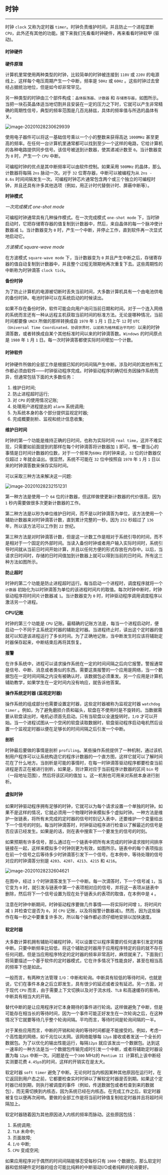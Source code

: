## 时钟

-------

时钟 `clock` 又称为定时器 `timer`。时钟负责维护时间，并且防止一个进程垄断 `CPU`，此外还有其他的功能。接下来我们先看看时钟硬件，再来看看时钟软甲 (驱动)。

#### 时钟硬件

**硬件原理**

计算机里常使用两种类型的时钟，比较简单的时钟被连接到 `110V` 或 `220V` 的电源线上，这样每个电压周期产生一个中断，频率是 `50Hz` 或 `60Hz` 。这些时钟过去曾经占据统治地位，但是如今却非常罕见。

另一种类型的时钟由三个部件构成：`晶体振荡器`、`计数器` 和 `存储寄存器`，如图所示。当把一块石英晶体适当地切割并且安装在一定的压力之下时，它就可以产生非常精确的周期性信号，典型的频率范围是几百兆赫兹，具体的频率值与所选的晶体有关。

![image-20201028230629939](assets/image-20201028230629939.png)

使用电子器件可以将这一基础信号乘以一个小的整数来获得高达 `1000MHz` 甚至更高的频率。在任何一台计算机里通常都可以找到至少一个这样的电路，它给计算机的各种电路提供同步信号。该信号被送到计数器，使其递减计数至 `0`。当计数器变为 `0` 时，产生一个 `CPU` 中断。

可编程时钟的优点是其中断频率可以由软件控制。如果采用 `500MHz` 的晶体，那么计数器将每隔 `2ns` 脉动一次。对于 `32` 位寄存器，中断可以被编程为从 `2ns - 8.6s` 时间间隔发生一次。可编程时钟芯片通常包含两个或三个独立的可编程时钟，并且还具有许多其他选项（例如，用正计时代替倒计时、屏蔽中断等）。

**时钟模式**

*一次完成模式 one-shot mode*

可编程时钟通常具有几种操作模式。在一次完成模式 `one-shot mode` 下，当时钟启动时，它把存储寄存器的值复制到计数器中，然后，来自晶体的每一个脉冲使计数器减 `1`。当计数器变为 `0` 时，产生一个中断，并停止工作，直到软件再一次显式地启动它。

*方波模式 square-wave mode*

在方波模式 `square-wave mode` 下，当计数器变为 `0` 并且产生中断之后，存储寄存器的值自动复制到计数器中，并且整个过程无限期地再次重复下去。这些周期性的中断称为时钟滴答 `clock tick`。

**备份时钟**

为了防止计算机的电源被切断时丢失当前时间，大多数计算机具有一个由电池供电的备份时钟。电池时钟可以在系统启动的时候读出。

如果不存在备份时钟，软件可能会向用户询问当前日期和时间。对于一个连入网络的系统而言还有一种从远程主机获取当前时间的标准方法。无论是哪种情况，当前时间都要像 `UNIX` 所做的那样转换成自 `1970` 年 `1` 月 `1` 日上午 `12` 时 `UTC（Universal Time Coordinated，协调世界时，以前称为格林威治平均时）`以来的时钟滴答数，或者转换成自某个其他标准时间以来的时钟滴答数。`Windows` 的时间原点是 `1980` 年 `1` 月 `1` 日。每一次时钟滴答都使实际时间增加一个计数。

#### 时钟软件

时钟硬件所做的全部工作是根据已知的时间间隔产生中断。涉及时间的其他所有工作都必须由软件——时钟驱动程序完成。时钟驱动程序的确切任务因操作系统而异，但通常包括下面的大多数任务：

1. 维护日时间;
2. 防止进程超时运行;
3. 对 `CPU` 的使用情况记账;
4. 处理用户进程提出的 `alarm` 系统调用;
5. 为系统本身的各个部分提供监视定时器;
6. 完成概要剖析、监视和统计信息收集;

**维护日时间**

时钟的第一个功能是维持正确的日时间，也称为实际时间 `real time`，这并不难实现，只需要如前面提到的那样在每个时钟滴答将计数器加 `1` 即可。惟一要当心的事情是日时间计数器的位数，对于一个频率为`60Hz` 的时钟来说，`32` 位的计数器仅仅超过 `2` 年就会溢出。很显然，系统不可能在 `32` 位中按照自 `1970` 年 `1` 月 `1` 日以来的时钟滴答数来保存实际时间。

可以采取三种方法来解决这一问题:

![image-20201028232151231](assets/image-20201028232151231.png)

第一种方法是使用一个 `64` 位的计数器，但这样做使更新计数器的代价很高，因为 `1` 秒内需要做很多次更新计数器的工作。

第二种方法是以秒为单位维护日时间，而不是以时钟滴答为单位，该方法使用一个辅助计数器来对时钟滴答计数，直到累计完整的一秒。因为 `232` 秒超过了 `136` 年，所以该方法可以工作到 `22` 世纪。

第三种方法是对时钟滴答计数，但是这一计数工作是相对于系统引导的时间，而不是相对于一个固定的外部时间。当读入备份时钟或者用户输入实际时间时，系统引导时间就从当前日时间开始计算，并且以任何方便的形式存放在内存中。以后，当请求日时间时，存储的日时间值加到计数器上就可以得到当前的日时间。所有这三种方法如图所示。

**防止超时**

时钟的第二个功能是防止进程超时运行。每当启动一个进程时，调度程序就将一个 `计数器` 初始化为以时钟滴答为单位的该进程时间片的取值。每次时钟中断时，时钟驱动程序将时间片计数器减 `1`。当计数器变为 `0` 时，时钟驱动程序调用调度程序以激活另一个进程。

**CPU记账**

时钟的第三个功能是 `CPU` 记账。最精确的记账方法是，每当一个进程启动时，便启动一个不同于主系统定时器的辅助定时器。当进程终止时，读出这个定时器的值就可以知道该进程运行了多长时间。为了正确地记账，当中断发生时应该将辅助定时器保存起来，中断结束后再将其恢复。

**报警**

在许多系统中，进程可以请求操作系统在一定的时间间隔之后向它报警。警报通常是信号、中断、消息或者类似的东西。需要这类报警的一个应用是网络，当一个数据包在一定时间间隔之内没有被确认时，该数据包必须重发。另一个应用是计算机辅助教学，如果学生在一定时间内没有响应，就告诉他答案。

**操作系统定时器 (监视定时器)**

操作系统的组成部分也需要设置定时器，这些定时器被称为监视定时器 `watchdog timer`  。例如，为了避免磨损介质和磁头，软盘在不使用时是不旋转的。当数据需要从软盘读出时，电机必须首先启动。只有当软盘以全速旋转时，`I/O` 才可以开始。当一个进程试图从一个空闲的软盘读取数据时，软盘驱动程序启动电机然后设置一个监视定时器以便在足够长的时间间隔之后引发一个中断。

**剖析**

时钟最后要做的事情是剖析 `profiling`。某些操作系统提供了一种机制，通过该机制用户程序可以让系统构造它的程序计数器的一个直方图，这样它就可以了解时间花在了什么地方。当剖析是可能的事情时，在每一时钟滴答驱动程序都要检查当前进程是否正在被进行剖析，如果是，则计算对应于当前程序计数器的区间 `bin` 号（一段地址范围），然后将该区间的值加 `1`。这一机制也可用来对系统本身进行剖析。

#### 虚拟时钟

如果时钟驱动程序拥有足够的时钟，它就可以为每个请求设置一个单独的时钟。如果不是这样的情况，它就必须用一个物理时钟来模拟多个虚拟时钟。一种方法是维护一张链表，将所有未完成的定时器的信号时刻记入表中，还要维护一个变量给出下一个信号的时刻。每当时钟滴答时，时钟驱动程序进行检查以了解最近的信号是否应该已经发生。如果是的话，则在表中搜索下一个要发生的信号的时刻。

如果预期有许多信号，那么通过在一个链表中把所有未完成的时钟请求按时间排序链接在一起，这样来模拟多个时钟则更为有效，如图所示。链表中的每个表项指出在前一个信号之后等待多少时钟滴答引发下一个信号。在本例中，等待处理的信号对应的时钟滴答分别是 `4203`、`4207`、`4213`、`4215` 和 `4216`。

![image-20201028232604621](assets/image-20201028232604621.png)

在图中，经过 `3` 个时钟滴答发生下一个中断。每一次滴答时，下一个信号减 `1`，当它变为 `0` 时，就引发与链表中第一个表项相对应的信号，并将这一表项从链表中删除，然后将下一个信号设置为现在处于链表头的表项的取值，在本例中是 `4` 。

注意在时钟中断期间，时钟驱动程序要做几件事情——将实际时间增 `1`，将时间片减 `1` 并检查它是否为 `0`，对 `CPU` 记账，以及将报警计数器减`1`。然而，因为这些操作在每一秒之中要重复许多次，所以每个操作都必须仔细地安排以加快速度。

#### 软定时器

大多数计算机拥有辅助可编程时钟，可以设置它以程序需要的任何速率引发定时器中断。只要中断频率比较低，将这个辅助定时器用于应用程序特定的目的就不存在任何问题。但是当应用程序特定的定时器的频率非常高时，麻烦就来了。下面我们将简要描述一个基于软件的定时器模式，它在许多情况下性能良好，甚至在相当高的频率下也是如此。

一般而言，有两种方法管理 `I/O`：中断和轮询。中断具有较低的等待时间，也就是说，它们在事件本身之后立即发生，具有很少的延迟或者没有延迟。另一方面，对于现代 `CPU` 而言，由于需要上下文切换以及对于流水线、`TLB` 和高速缓存的影响，中断具有相当大的开销。

替代中断的是让应用程序对它本身期待的事件进行轮询。这样做避免了中断，但是可能存在相当长的等待时间，因为一个事件可能正好发生在一次轮询之后，在这种情况下它就要等待几乎整个轮询间隔。平均而言，等待时间是轮询间隔的一半。

对于某些应用而言，中断的开销和轮询的等待时间都是不能接受的。例如，考虑一个高性能的网络，如千兆位以太网。该网络能够每 `12µs` 接收或者发送一个全长的数据包。为了以优化的输出性能运行，每隔`12µs` 就应该发出一个数据包。达到这一速率的一种方法是当一个数据包传输完成时引发一个中断，或者将辅助定时器设置为每 `12µs` 中断一次。问题是在一个`300` MHz的 `Pentium II `计算机上该中断经实测要花费 `4.45µs`的时间，这样的开销实在是太大。

软定时器 `soft timer` 避免了中断。无论何时当内核因某种其他原因在运行时，在它返回到用户态之前，它都要检查实时时钟以了解软定时器是否到期。如果这个定时器已经到期，则执行被调度的事件（例如，传送数据包或者检查到来的数据包），而无需切换到内核态，因为系统已经在内核态。在完成工作之后，软定时器被复位以便再次闹响。要做的全部工作是将当前时钟值复制给定时器并且将超时间隔加上。

软定时器随着因为其他原因进入内核的频率而脉动。这些原因包括：

1. 系统调用;
2. `TLB` 未命中;
3. 页面故障;
4. `I/O` 中断;
5. `CPU` 变成空闲;

如果应用程序对于偶然的时间间隔能够忍受每秒只有 `1000` 个数据包，那么软定时器和低频硬件定时器的组合可能比纯粹的中断驱动I/O或者纯粹的轮询要好。

